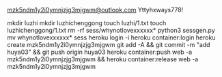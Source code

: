 mzk5ndm1y2i0ymnjzjg3mjgwm@outlook.com
Yttyhxways778!

mkdir luzhi
mkdir luzhichenggong
touch luzhi/1.txt
touch luzhichenggong/1.txt
rm -rf sess/whynotlovexxxxxx*
python3 sessgen.py
mv whynotlovexxxxxx* sess
heroku login -i
heroku container:login
heroku create mzk5ndm1y2i0ymnjzjg3mjgwm
git add -A && git commit -m "add huya03" && git push origin huya03
heroku container:push web -a mzk5ndm1y2i0ymnjzjg3mjgwm && heroku container:release web -a mzk5ndm1y2i0ymnjzjg3mjgwm




